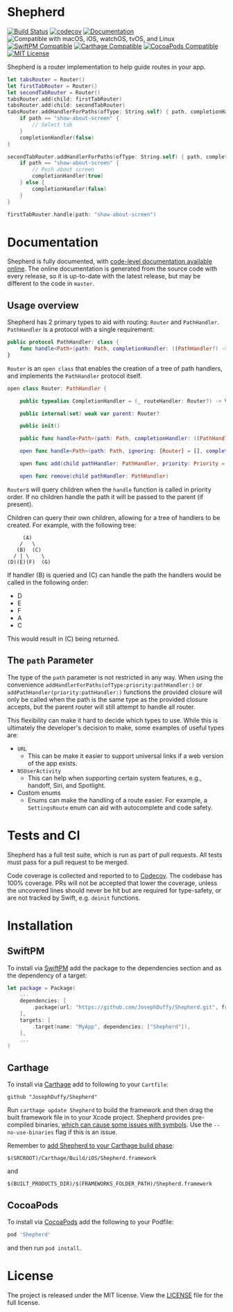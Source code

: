 # Shepherd

[![Build Status](https://github.com/JosephDuffy/Shepherd/workflows/Tests/badge.svg)](https://launch-editor.github.com/actions?workflowID=Tests&event=push&nwo=JosephDuffy%2FShepherd)
[![codecov](https://codecov.io/gh/JosephDuffy/Shepherd/branch/master/graph/badge.svg)](https://codecov.io/gh/JosephDuffy/Shepherd)
[![Documentation](https://josephduffy.github.io/Shepherd/badge.svg)](https://josephduffy.github.io/Shepherd/)
![Compatible with macOS, iOS, watchOS, tvOS, and Linux](https://img.shields.io/badge/platforms-macOS%20%7C%20iOS%20%7C%20watchOS%20%7C%20tvOS%20%7C%20Linux-4BC51D.svg)
[![SwiftPM Compatible](https://img.shields.io/badge/SwiftPM-compatible-4BC51D.svg?style=flat)](https://github.com/apple/swift-package-manager)
[![Carthage Compatible](https://img.shields.io/badge/Carthage-compatible-4BC51D.svg?style=flat)](https://github.com/Carthage/Carthage)
[![CocoaPods Compatible](https://img.shields.io/badge/CocoaPods-compatible-4BC51D.svg?style=flat)](https://cocoapods.org/pods/Shepherd)
[![MIT License](https://img.shields.io/badge/License-MIT-4BC51D.svg?style=flat)](./LICENSE)

Shepherd is a router implementation to help guide routes in your app.

```swift
let tabsRouter = Router()
let firstTabRouter = Router()
let secondTabRouter = Router()
tabsRouter.add(child: firstTabRouter)
tabsRouter.add(child: secondTabRouter)
tabsRouter.addHandlerForPaths(ofType: String.self) { path, completionHandler in
    if path == "show-about-screen" {
        // Select tab
    }
    completionHandler(false)
}

secondTabRouter.addHandlerForPaths(ofType: String.self) { path, completionHandler in
    if path == "show-about-screen" {
        // Push about screen
        completionHandler(true)
    } else {
        completionHandler(false)
    }
}

firstTabRouter.handle(path: "show-about-screen")
```

# Documentation

Shepherd is fully documented, with [code-level documentation available online](https://josephduffy.github.io/Shepherd/). The online documentation is generated from the source code with every release, so it is up-to-date with the latest release, but may be different to the code in `master`.

## Usage overview

Shepherd has 2 primary types to aid with routing: `Router` and `PathHandler`. `PathHandler` is a protocol with a single requirement:

```swift
public protocol PathHandler: class {
    func handle<Path>(path: Path, completionHandler: ((PathHandler?) -> Void)?)
}
```

`Router` is an `open class` that enables the creation of a tree of path handlers, and implements the `PathHandler` protocol itself.

```swift
open class Router: PathHandler {

    public typealias CompletionHandler = (_ routeHandler: Router?) -> Void

    public internal(set) weak var parent: Router?

    public init()

    public func handle<Path>(path: Path, completionHandler: ((PathHandler?) -> Void)?)

    open func handle<Path>(path: Path, ignoring: [Router] = [], completionHandler: ((PathHandler?) -> Void)? = nil)

    open func add(child pathHandler: PathHandler, priority: Priority = .medium)

    open func remove(child pathHandler: PathHandler)
```

`Router`s will query children when the `handle` function is called in priority order. If no children handle the path it will be passed to the parent (if present).

Children can query their own children, allowing for a tree of handlers to be created. For example, with the following tree:

```
     (A)
    /   \
   (B)  (C)
  / | \    \
(D)(E)(F)  (G)
```
If handler (B) is queried and (C) can handle the path the handlers would be called in the following order:

 - D
 - E
 - F
 - A
 - C

This would result in (C) being returned.

## The `path` Parameter

The type of the `path` parameter is not restricted in any way. When using the convenience `addHandlerForPaths(ofType:priority:pathHandler:)` or `addPathHandler(priority:pathHandler:)` functions the provided closure will only be called when the path is the same type as the provided closure accepts, but the parent router will still attempt to handle all router.

This flexibility can make it hard to decide which types to use. While this is ultimately the developer's decision to make, some examples of useful types are:

 - `URL`
   - This can be make it easier to support universal links if a web version of the app exists.
 - `NSUserActivity`
   - This can help when supporting certain system features, e.g., handoff, Siri, and Spotlight.
 - Custom enums
   - Enums can make the handling of a route easier. For example, a `SettingsRoute` enum can aid with autocomplete and code safety.

# Tests and CI

Shepherd has a full test suite, which is run as part of pull requests. All tests must pass for a pull request to be merged.

Code coverage is collected and reported to to [Codecov](https://codecov.io/gh/JosephDuffy/Shepherd). The codebase has 100% coverage. PRs will not be accepted that lower the coverage, unless the uncovered lines should never be hit but are required for type-safety, or are not tracked by Swift, e.g. `deinit` functions.

# Installation

## SwiftPM

To install via [SwiftPM](https://github.com/apple/swift-package-manager) add the package to the dependencies section and as the dependency of a target:

```swift
let package = Package(
    ...
    dependencies: [
        .package(url: "https://github.com/JosephDuffy/Shepherd.git", from: "0.1.0"),
    ],
    targets: [
        .target(name: "MyApp", dependencies: ["Shepherd"]),
    ],
    ...
)
```

## Carthage

To install via [Carthage](https://github.com/Carthage/Carthage) add to following to your `Cartfile`:

```
github "JosephDuffy/Shepherd"
```

Run `carthage update Shepherd` to build the framework and then drag the built framework file in to your Xcode project. Shepherd provides pre-compiled binaries, [which can cause some issues with symbols](https://github.com/Carthage/Carthage#dwarfs-symbol-problem). Use the `--no-use-binaries` flag if this is an issue.

Remember to [add Shepherd to your Carthage build phase](https://github.com/Carthage/Carthage#if-youre-building-for-ios-tvos-or-watchos):

```
$(SRCROOT)/Carthage/Build/iOS/Shepherd.framework
```

and

```
$(BUILT_PRODUCTS_DIR)/$(FRAMEWORKS_FOLDER_PATH)/Shepherd.framework
```

## CocoaPods

To install via [CocoaPods](https://cocoapods.org) add the following to your Podfile:

```ruby
pod 'Shepherd'
```

and then run `pod install`.

# License

The project is released under the MIT license. View the [LICENSE](./LICENSE) file for the full license.
